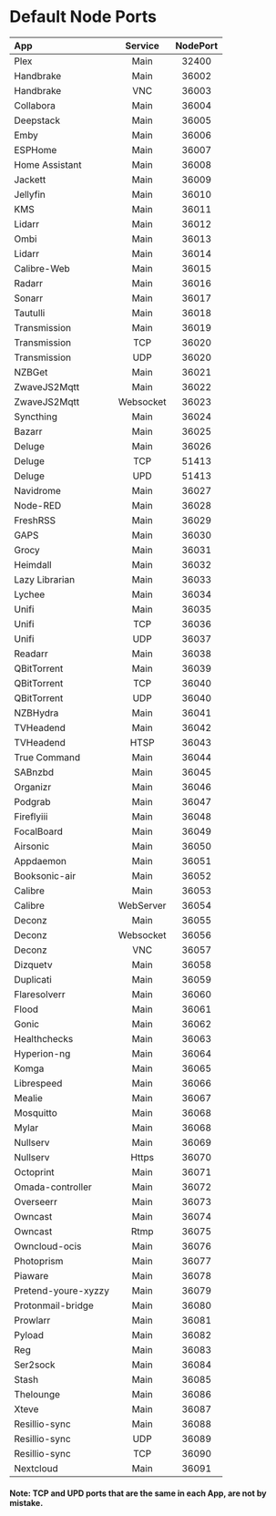 # Default Node Ports

| App                 |  Service  | NodePort |
| :------------------ | :-------: | :------: |
| Plex                |   Main    |  32400   |
| Handbrake           |   Main    |  36002   |
| Handbrake           |    VNC    |  36003   |
| Collabora           |   Main    |  36004   |
| Deepstack           |   Main    |  36005   |
| Emby                |   Main    |  36006   |
| ESPHome             |   Main    |  36007   |
| Home Assistant      |   Main    |  36008   |
| Jackett             |   Main    |  36009   |
| Jellyfin            |   Main    |  36010   |
| KMS                 |   Main    |  36011   |
| Lidarr              |   Main    |  36012   |
| Ombi                |   Main    |  36013   |
| Lidarr              |   Main    |  36014   |
| Calibre-Web         |   Main    |  36015   |
| Radarr              |   Main    |  36016   |
| Sonarr              |   Main    |  36017   |
| Tautulli            |   Main    |  36018   |
| Transmission        |   Main    |  36019   |
| Transmission        |    TCP    |  36020   |
| Transmission        |    UDP    |  36020   |
| NZBGet              |   Main    |  36021   |
| ZwaveJS2Mqtt        |   Main    |  36022   |
| ZwaveJS2Mqtt        | Websocket |  36023   |
| Syncthing           |   Main    |  36024   |
| Bazarr              |   Main    |  36025   |
| Deluge              |   Main    |  36026   |
| Deluge              |    TCP    |  51413   |
| Deluge              |    UPD    |  51413   |
| Navidrome           |   Main    |  36027   |
| Node-RED            |   Main    |  36028   |
| FreshRSS            |   Main    |  36029   |
| GAPS                |   Main    |  36030   |
| Grocy               |   Main    |  36031   |
| Heimdall            |   Main    |  36032   |
| Lazy Librarian      |   Main    |  36033   |
| Lychee              |   Main    |  36034   |
| Unifi               |   Main    |  36035   |
| Unifi               |    TCP    |  36036   |
| Unifi               |    UDP    |  36037   |
| Readarr             |   Main    |  36038   |
| QBitTorrent         |   Main    |  36039   |
| QBitTorrent         |    TCP    |  36040   |
| QBitTorrent         |    UDP    |  36040   |
| NZBHydra            |   Main    |  36041   |
| TVHeadend           |   Main    |  36042   |
| TVHeadend           |   HTSP    |  36043   |
| True Command        |   Main    |  36044   |
| SABnzbd             |   Main    |  36045   |
| Organizr            |   Main    |  36046   |
| Podgrab             |   Main    |  36047   |
| Fireflyiii          |   Main    |  36048   |
| FocalBoard          |   Main    |  36049   |
| Airsonic            |   Main    |  36050   |
| Appdaemon           |   Main    |  36051   |
| Booksonic-air       |   Main    |  36052   |
| Calibre             |   Main    |  36053   |
| Calibre             | WebServer |  36054   |
| Deconz              |   Main    |  36055   |
| Deconz              | Websocket |  36056   |
| Deconz              |    VNC    |  36057   |
| Dizquetv            |   Main    |  36058   |
| Duplicati           |   Main    |  36059   |
| Flaresolverr        |   Main    |  36060   |
| Flood               |   Main    |  36061   |
| Gonic               |   Main    |  36062   |
| Healthchecks        |   Main    |  36063   |
| Hyperion-ng         |   Main    |  36064   |
| Komga               |   Main    |  36065   |
| Librespeed          |   Main    |  36066   |
| Mealie              |   Main    |  36067   |
| Mosquitto           |   Main    |  36068   |
| Mylar               |   Main    |  36068   |
| Nullserv            |   Main    |  36069   |
| Nullserv            |   Https   |  36070   |
| Octoprint           |   Main    |  36071   |
| Omada-controller    |   Main    |  36072   |
| Overseerr           |   Main    |  36073   |
| Owncast             |   Main    |  36074   |
| Owncast             |   Rtmp    |  36075   |
| Owncloud-ocis       |   Main    |  36076   |
| Photoprism          |   Main    |  36077   |
| Piaware             |   Main    |  36078   |
| Pretend-youre-xyzzy |   Main    |  36079   |
| Protonmail-bridge   |   Main    |  36080   |
| Prowlarr            |   Main    |  36081   |
| Pyload              |   Main    |  36082   |
| Reg                 |   Main    |  36083   |
| Ser2sock            |   Main    |  36084   |
| Stash               |   Main    |  36085   |
| Thelounge           |   Main    |  36086   |
| Xteve               |   Main    |  36087   |
| Resillio-sync       |   Main    |  36088   |
| Resillio-sync       |    UDP    |  36089   |
| Resillio-sync       |    TCP    |  36090   |
| Nextcloud           |   Main    |  36091   |

#### Note: TCP and UPD ports that are the same in each App, are not by mistake.
